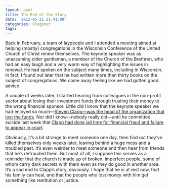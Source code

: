 ```yaml
---
layout: post
title: The End of the Story
date: '2012-05-21 21:41:00'
categories: Blogpost
tags:
---
```



Back in February, a team of laypeople and I attended a meeting aimed at helping (mostly) congregations in the Wisconsin Conference of the United Church of Christ renew themselves. The keynote speaker was as unassuming older gentleman, a member of the Church of the Brethren, who had an easy laugh and a very warm way of highlighting the issues in renewal. He had spoken on the subject many times, including in Wisconsin. In fact, I found out later that he had written more than thirty books on the subject of congregations. We came away feeling like we had gotten good advice.

A couple of weeks later, I started hearing from colleagues in the non-profit sector about losing their investment funds through trusting their money to the wrong financial sponsor. Little did I know that the keynote speaker we had enjoyed so much—[Steven Clapp—was the head of the organization that lost the funds](http://www.journalgazette.net/article/20120318/LOCAL10/303189945). Nor did I know—nobody really did—until he committed suicide last week that [Clapp had done jail time for financial fraud and failure to appear in court](http://www.journalgazette.net/article/jg/20120517/LOCAL/120519544/1002).

Obviously, it’s a bit strange to meet someone one day, then find out they’ve killed themselves only weeks later, leaving behind a huge mess and a troubled past. It’s even weirder to meet someone and then hear from friends that he’s defrauded them. But most of all, I suppose this serves as a reminder that the church is made up of broken, imperfect people, some of whom carry dark secrets with them even as they do good in another area. It’s a sad end to Clapp’s story, obviously. I hope that he is at rest now, that his family can heal, and that the people who lost money with him get something like restitution or justice.



